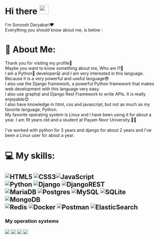 # Hi there <img src="https://raw.githubusercontent.com/MartinHeinz/MartinHeinz/master/wave.gif" width="30px">
I'm Soroosh Daryabari❤️<br>Everything you should know about me, is below :

# 💫 About Me:
Thank you for visiting my profile🙏<br>
Maybe you want to know something about me, Who am I?🧐<br>
I am a Python🐍 developer😃 and I am very interested in this language.<br>
Because it is a very powerful and useful language😎<br>
I also use the Django framework, a powerful Python framework that makes web development with this language very easy.<br>
I also use graphql and Django Rest Framework to write APIs. It is really enjoyable😍<br>
I also have knowledge in html, css and javascript, but not as much as my favorite language, Python.<br>
My favorite operating system is Linux and I have been using it for about a year.
I am 19 years old and a student at Payam Noor University.👨‍🎓
<br>
<br>
I've worked with python for 3 years and django for about 2 years and I've been a Linux user for about a year.

# 💻 My skills:
   ![HTML5](https://img.shields.io/badge/html5-%23E34F26.svg?style=for-the-badge&logo=html5&logoColor=white) ![CSS3](https://img.shields.io/badge/css3-%231572B6.svg?style=for-the-badge&logo=css3&logoColor=white)![JavaScript](https://img.shields.io/badge/javascript-%23323330.svg?style=for-the-badge&logo=javascript&logoColor=%23F7DF1E)<br>
![Python](https://img.shields.io/badge/python-3670A0?style=for-the-badge&logo=python&logoColor=ffdd54) ![Django](https://img.shields.io/badge/django-%23092E20.svg?style=for-the-badge&logo=django&logoColor=white) ![DjangoREST](https://img.shields.io/badge/DJANGO-REST-ff1709?style=for-the-badge&logo=django&logoColor=white&color=ff1709&labelColor=gray) <br> ![MariaDB](https://img.shields.io/badge/MariaDB-003545?style=for-the-badge&logo=mariadb&logoColor=white) ![Postgres](https://img.shields.io/badge/postgres-%23316192.svg?style=for-the-badge&logo=postgresql&logoColor=white) ![MySQL](https://img.shields.io/badge/mysql-%2300f.svg?style=for-the-badge&logo=mysql&logoColor=white) ![SQLite](https://img.shields.io/badge/sqlite-%2307405e.svg?style=for-the-badge&logo=sqlite&logoColor=white) ![MongoDB](https://img.shields.io/badge/MongoDB-%234ea94b.svg?style=for-the-badge&logo=mongodb&logoColor=white) <br> ![Redis](https://img.shields.io/badge/redis-%23DD0031.svg?style=for-the-badge&logo=redis&logoColor=white) ![Docker](https://img.shields.io/badge/docker-%230db7ed.svg?style=for-the-badge&logo=docker&logoColor=white) ![Postman](https://img.shields.io/badge/Postman-FF6C37?style=for-the-badge&logo=postman&logoColor=white) ![ElasticSearch](https://img.shields.io/badge/-ElasticSearch-005571?style=for-the-badge&logo=elasticsearch)
---


### My operation systems 
[![](https://img.shields.io/badge/-debian-red?style=for-the-badge&logo=debian)](https://debian.org/)
[![](https://img.shields.io/badge/-fedora-blue?style=for-the-badge&logo=fedora)](https://getfedora.org/)
[![](https://img.shields.io/badge/-ubuntu-orange?style=for-the-badge&logo=ubuntu)](https://ubuntu.com/)
[![](https://img.shields.io/badge/-manjaro-black?style=for-the-badge&logo=manjaro)](https://manjaro.org/)

<!-- Proudly created with GPRM ( https://gprm.itsvg.in ) -->
